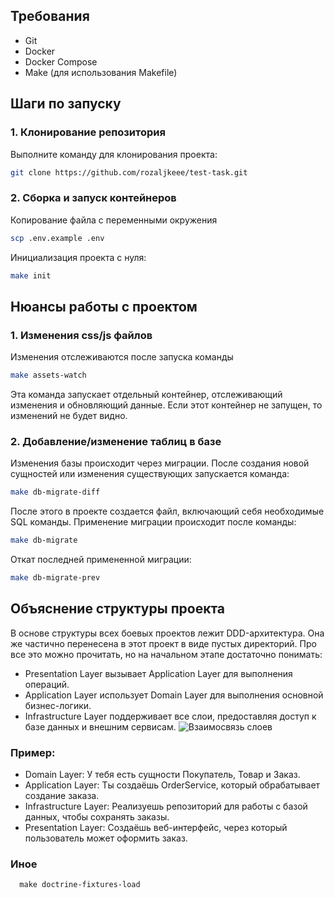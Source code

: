 ## Требования

- Git
- Docker
- Docker Compose
- Make (для использования Makefile)

## Шаги по запуску

### 1. Клонирование репозитория

Выполните команду для клонирования проекта:
   ```sh
   git clone https://github.com/rozaljkeee/test-task.git
   ```

### 2. Сборка и запуск контейнеров
Копирование файла с переменными окружения
  ```sh
  scp .env.example .env
  ```

Инициализация проекта с нуля:
  ```sh
  make init
  ```

## Нюансы работы с проектом

### 1. Изменения css/js файлов

Изменения отслеживаются после запуска команды
  ```sh
  make assets-watch
  ```
Эта команда запускает отдельный контейнер, отслеживающий изменения и обновляющий данные. Если этот контейнер не запущен, то изменений не будет видно.

### 2. Добавление/изменение таблиц в базе

Изменения базы происходит через миграции.  После создания новой сущностей или изменения существующих запускается команда:
  ```sh
  make db-migrate-diff
  ```
  После этого в проекте создается файл, включающий себя необходимые SQL команды. Применение миграции происходит после команды:
  ```sh
  make db-migrate
  ```
Откат последней примененной миграции:
  ```sh
  make db-migrate-prev
  ```

## Объяснение структуры проекта

В основе структуры всех боевых проектов лежит DDD-архитектура.
Она же частично перенесена в этот проект в виде пустых директорий.
Про все это можно прочитать, но на начальном этапе достаточно понимать:
- Presentation Layer вызывает Application Layer для выполнения операций.
- Application Layer использует Domain Layer для выполнения основной бизнес-логики.
- Infrastructure Layer поддерживает все слои, предоставляя доступ к базе данных и внешним сервисам.
![Взаимосвязь слоев](https://github.com/rozaljkeee/test-task/raw/master/public/image/ddd.jpg)

### Пример:
- Domain Layer: У тебя есть сущности Покупатель, Товар и Заказ.
- Application Layer: Ты создаёшь OrderService, который обрабатывает создание заказа.
- Infrastructure Layer: Реализуешь репозиторий для работы с базой данных, чтобы сохранять заказы.
- Presentation Layer: Создаёшь веб-интерфейс, через который пользователь может оформить заказ.

### Иное

  ```Команда для заполнения фикстур
    make doctrine-fixtures-load
  ```
